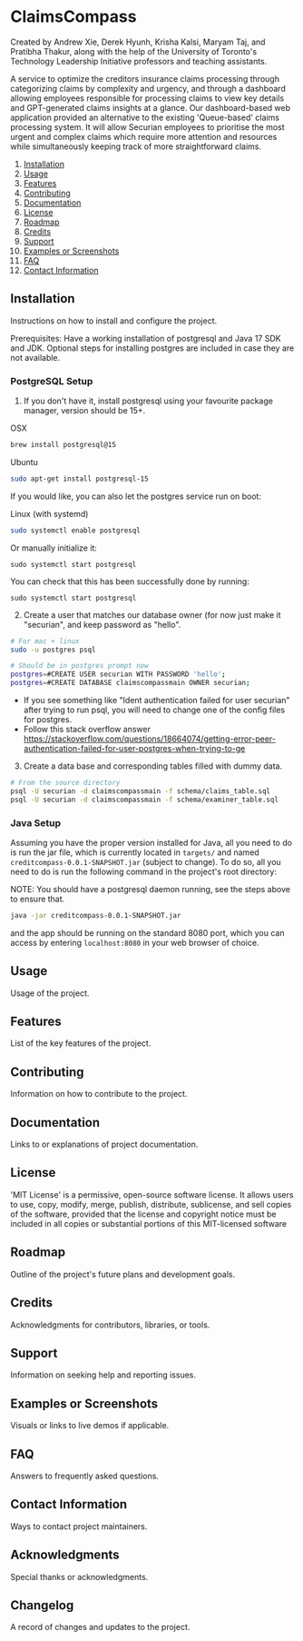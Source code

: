 # ClaimsCompass
Created by Andrew Xie, Derek Hyunh, Krisha Kalsi, Maryam Taj, and Pratibha Thakur, along with the help of the University of Toronto's Technology Leadership Initiative professors and teaching assistants.

A service to optimize the creditors insurance claims processing through categorizing claims by complexity and urgency, and through a dashboard allowing employees responsible for processing claims to view key details and GPT-generated claims insights at a glance.
Our dashboard-based web application provided an alternative to the existing 'Queue-based' claims processing system. It will allow Securian employees to prioritise the most urgent and complex claims which require more attention and resources while simultaneously keeping track of more straightforward claims.

1. [Installation](#installation)
2. [Usage](#usage)
3. [Features](#features)
4. [Contributing](#contributing)
5. [Documentation](#documentation)
6. [License](#license)
7. [Roadmap](#roadmap)
8. [Credits](#credits)
9. [Support](#support)
10. [Examples or Screenshots](#examples-or-screenshots)
11. [FAQ](#faq)
12. [Contact Information](#contact-information)

## Installation<a name="installation"></a>

Instructions on how to install and configure the project.

Prerequisites: Have a working installation of postgresql and Java 17 SDK and JDK.
Optional steps for installing postgres are included in case they are not available.

### PostgreSQL Setup<a name="postgres-setup"></a>
1. If you don't have it, install postgresql using your favourite package manager, version should be
15+.

OSX
```sh
brew install postgresql@15
```

Ubuntu
```sh
sudo apt-get install postgresql-15
```

If you would like, you can also let the postgres service run on boot:

Linux (with systemd)
```sh
sudo systemctl enable postgresql
```

Or manually initialize it:
```
sudo systemctl start postgresql
```

You can check that this has been successfully done by running:

```
sudo systemctl start postgresql
```

2. Create a user that matches our database owner (for now just make it "securian", and keep password
  as "hello".
```sh
# For mac + linux
sudo -u postgres psql

# Should be in postgres prompt now
postgres=#CREATE USER securian WITH PASSWORD 'hello';
postgres=#CREATE DATABASE claimscompassmain OWNER securian;
```
* If you see something like "Ident authentication failed for user securian" after trying to run psql, you will need to change one of the config files for postgres. 
* Follow this stack overflow answer https://stackoverflow.com/questions/18664074/getting-error-peer-authentication-failed-for-user-postgres-when-trying-to-ge

3. Create a data base and corresponding tables filled with dummy data.
```sh
# From the source directory
psql -U securian -d claimscompassmain -f schema/claims_table.sql
psql -U securian -d claimscompassmain -f schema/examiner_table.sql
```

### Java Setup<a name="java-setup"></a>
Assuming you have the proper version installed for Java, all you need to do is run the jar file,
which is currently located in `targets/` and named `creditcompass-0.0.1-SNAPSHOT.jar` (subject to change). To do so, all you need to do is run the following command in the project's root 
directory:

NOTE: You should have a postgresql daemon running, see the steps above to ensure that.

```sh
java -jar creditcompass-0.0.1-SNAPSHOT.jar
```

and the app should be running on the standard 8080 port, which you can access by entering
`localhost:8080` in your web browser of choice. 

## Usage<a name="usage"></a>
Usage of the project.

## Features<a name="features"></a>

List of the key features of the project.

## Contributing<a name="contributing"></a>

Information on how to contribute to the project.

## Documentation<a name="documentation"></a>

Links to or explanations of project documentation.

## License<a name="license"></a>

'MIT License' is a permissive, open-source software license. It allows users to use, copy, modify, merge, publish, distribute, sublicense, and sell copies of the software, provided that the license and copyright notice must be included in all copies or substantial portions of this MIT-licensed software

## Roadmap<a name="roadmap"></a>

Outline of the project's future plans and development goals.

## Credits<a name="credits"></a>

Acknowledgments for contributors, libraries, or tools.

## Support<a name="support"></a>

Information on seeking help and reporting issues.

## Examples or Screenshots<a name="examples-or-screenshots"></a>

Visuals or links to live demos if applicable.

## FAQ<a name="faq"></a>

Answers to frequently asked questions.

## Contact Information<a name="contact-information"></a>

Ways to contact project maintainers.

## Acknowledgments<a name="acknowledgments"></a>

Special thanks or acknowledgments.

## Changelog<a name="changelog"></a>

A record of changes and updates to the project.

